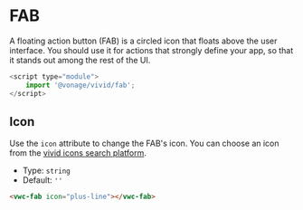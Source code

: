 # FAB

A floating action button (FAB) is a circled icon that floats above the user interface. You should use it for actions that strongly define your app, so that it stands out among the rest of the UI.

```js
<script type="module">
    import '@vonage/vivid/fab';
</script>
```

## Icon

Use the `icon` attribute to change the FAB's icon.
You can choose an icon from the [vivid icons search platform](https://icons.vivid.vonage.com).

- Type: `string`
- Default: `''`

```html preview
<vwc-fab icon="plus-line"></vwc-fab>
```
